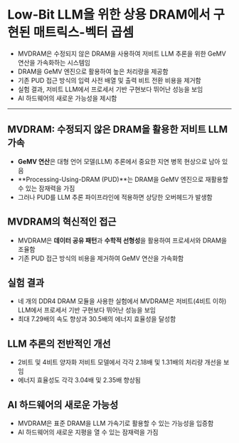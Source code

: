 # Low-Bit LLM을 위한 상용 DRAM에서 구현된 매트릭스-벡터 곱셈


* MVDRAM은 수정되지 않은 DRAM을 사용하여 저비트 LLM 추론을 위한 GeMV 연산을 가속화하는 시스템임
* DRAM을 GeMV 엔진으로 활용하여 높은 처리량을 제공함
* 기존 PUD 접근 방식의 입력 사전 배열 및 출력 비트 전환 비용을 제거함
* 실험 결과, 저비트 LLM에서 프로세서 기반 구현보다 뛰어난 성능을 보임
* AI 하드웨어의 새로운 가능성을 제시함

---

MVDRAM: 수정되지 않은 DRAM을 활용한 저비트 LLM 가속
------------------------------------

* **GeMV 연산**은 대형 언어 모델(LLM) 추론에서 중요한 지연 병목 현상으로 남아 있음
* \*\*Processing-Using-DRAM (PUD)\*\*는 DRAM을 GeMV 엔진으로 재활용할 수 있는 잠재력을 가짐
* 그러나 PUD를 LLM 추론 파이프라인에 적용하면 상당한 오버헤드가 발생함

MVDRAM의 혁신적인 접근
---------------

* MVDRAM은 **데이터 공유 패턴**과 **수학적 선형성**을 활용하여 프로세서와 DRAM을 조율함
* 기존 PUD 접근 방식의 비용을 제거하여 GeMV 연산을 가속화함

실험 결과
-----

* 네 개의 DDR4 DRAM 모듈을 사용한 실험에서 MVDRAM은 저비트(4비트 이하) LLM에서 프로세서 기반 구현보다 뛰어난 성능을 보임
* 최대 7.29배의 속도 향상과 30.5배의 에너지 효율성을 달성함

LLM 추론의 전반적인 개선
---------------

* 2비트 및 4비트 양자화 저비트 모델에서 각각 2.18배 및 1.31배의 처리량 개선을 보임
* 에너지 효율성도 각각 3.04배 및 2.35배 향상됨

AI 하드웨어의 새로운 가능성
----------------

* MVDRAM은 표준 DRAM을 LLM 가속기로 활용할 수 있는 가능성을 입증함
* AI 하드웨어의 새로운 지평을 열 수 있는 잠재력을 가짐
